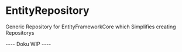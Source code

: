 # EntityRepository
Generic Repository for EntityFrameworkCore which Simplifies creating Repositorys

---- Doku WIP ----
